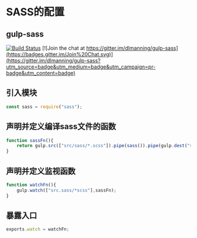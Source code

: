 # SASS的配置

## gulp-sass 
[![Build Status](https://travis-ci.org/dlmanning/gulp-sass.svg?branch=master)](https://travis-ci.org/dlmanning/gulp-sass) 
[![Join the chat at https://gitter.im/dlmanning/gulp-sass](https://badges.gitter.im/Join%20Chat.svg)](https://gitter.im/dlmanning/gulp-sass?utm_source=badge&utm_medium=badge&utm_campaign=pr-badge&utm_content=badge) 



## 引入模块

```js
const sass = require("sass");
```

## 声明并定义编译sass文件的函数

```js
function sassFn(){
    return gulp.src(["src/sass/*.scss"]).pipe(sass()).pipe(gulp.dest("server/css"));
}
```



## 声明并定义监视函数

```js
function watchFn(){
    gulp.watch(["src.sass/*scss"],sassFn);
}
```



## 暴露入口

```js
exports.watch = watchFn;
```

